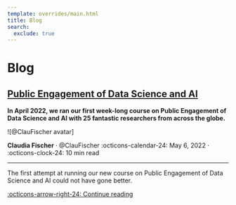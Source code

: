 ```yaml
---
template: overrides/main.html
title: Blog
search:
  exclude: true
---
```


<style>
  .md-sidebar--secondary:not([hidden]) {
    visibility: hidden;
  }
</style>

# Blog

## [Public Engagement of Data Science and AI]

__In April 2022, we ran our first week-long course on Public Engagement of Data Science and AI with 25 fantastic researchers from across the globe.__

<aside class="mdx-author" markdown>
![@ClauFischer avatar]

<span>__Claudia Fischer__ · @ClauFischer</span>
<span>
:octicons-calendar-24: May 6, 2022 ·
:octicons-clock-24: 10 min read
</span>
</aside>

  [@ClauFischer avatar]: https://avatars.githubusercontent.com/u/104078689

---

The first attempt at running our new course on Public Engagement of Data Science and AI could not have gone better.

  [:octicons-arrow-right-24: Continue reading][Public Engagement of Data Science and AI]

  [Public Engagement of Data Science and AI]: 2022/10-06-2022-public-engagement.md